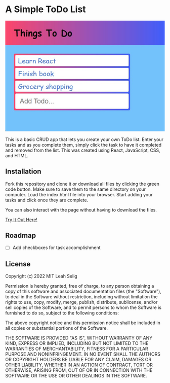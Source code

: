 # A Simple ToDo List

<img src="ToDo-Screenshot.jpg" alt="ToDo List">

This is a basic CRUD app that lets you create your own ToDo list. Enter your tasks and as you complete them, simply click the task to have it completed and removed from the list. This was created using React, JavaScript, CSS, and HTML.

## Installation

Fork this repository and clone it or download all files by clicking the green code button. Make sure to save them to the same directory on your computer. Load the index.html file into your browser. Start adding your tasks and click once they are complete.

You can also interact with the page without having to download the files.

<a href="https://leahselig.github.io/Simple-ToDo-List/"> Try It Out Here! </a>


## Roadmap

- [ ] Add checkboxes for task accomplishment



## License
Copyright (c) 2022 MIT  Leah Selig

Permission is hereby granted, free of charge, to any person obtaining a copy of this software and associated documentation files (the "Software"), to deal in the Software without restriction, including without limitation the rights to use, copy, modify, merge, publish, distribute, sublicense, and/or sell copies of the Software, and to permit persons to whom the Software is furnished to do so, subject to the following conditions:

The above copyright notice and this permission notice shall be included in all copies or substantial portions of the Software.

THE SOFTWARE IS PROVIDED "AS IS", WITHOUT WARRANTY OF ANY KIND, EXPRESS OR IMPLIED, INCLUDING BUT NOT LIMITED TO THE WARRANTIES OF MERCHANTABILITY, FITNESS FOR A PARTICULAR PURPOSE AND NONINFRINGEMENT. IN NO EVENT SHALL THE AUTHORS OR COPYRIGHT HOLDERS BE LIABLE FOR ANY CLAIM, DAMAGES OR OTHER LIABILITY, WHETHER IN AN ACTION OF CONTRACT, TORT OR OTHERWISE, ARISING FROM, OUT OF OR IN CONNECTION WITH THE SOFTWARE OR THE USE OR OTHER DEALINGS IN THE SOFTWARE.
